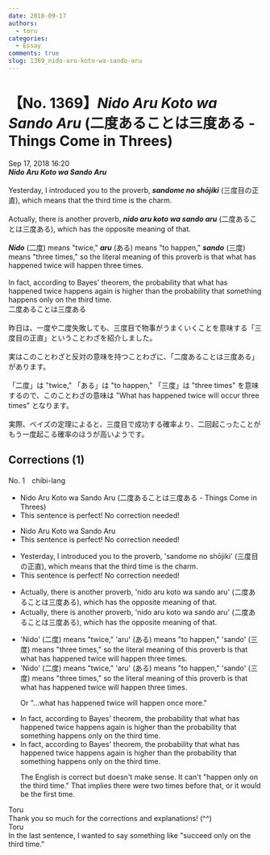 ```yaml
---
date: 2018-09-17
authors:
  - toru
categories:
  - Essay
comments: true
slug: 1369_nido-aru-koto-wa-sando-aru
---
```


# 【No. 1369】<strong><em>Nido Aru Koto wa Sando Aru</strong></em> (二度あることは三度ある - Things Come in Threes)
<div class="date">Sep 17, 2018 16:20</div>
<div id="post"><div id="body_show_ori">
<strong><em>Nido Aru Koto wa Sando Aru</strong></em><br/><br/>Yesterday, I introduced you to the proverb, <strong><em>sandome no shōjiki</em></strong> (三度目の正直), which means that the third time is the charm.<br/><br/>Actually, there is another proverb, <strong><em>nido aru koto wa sando aru</em></strong> (二度あることは三度ある), which has the opposite meaning of that.<br/><br/><strong><em>Nido</em></strong> (二度) means "twice," <strong><em>aru</em></strong> (ある) means "to happen," <strong><em>sando</em></strong> (三度) means "three times," so the literal meaning of this proverb is that what has happened twice will happen three times.<br/><br/>In fact, according to Bayes' theorem, the probability that what has happened twice happens again is higher than the probability that something happens only on the third time.
</div></div>

<!-- more -->

<div id="post_ja"><div id="body_show_mo">
二度あることは三度ある<br/><br/>昨日は、一度や二度失敗しても、三度目で物事がうまくいくことを意味する「三度目の正直」ということわざを紹介しました。<br/><br/>実はこのことわざと反対の意味を持つことわざに、「二度あることは三度ある」があります。<br/><br/>「二度」は "twice," 「ある」は "to happen," 「三度」は "three times" を意味するので、このことわざの意味は "What has happened twice will occur three times" となります。<br/><br/>実際、ベイズの定理によると、三度目で成功する確率より、二回起こったことがもう一度起こる確率のほうが高いようです。
</div></div>

## Corrections (1)
<div id="block"><div class="first_name"> No. 1　<span class="just_name">chibi-lang</span></div><div id="block2">
<ul class="correction_field">
<li class="incorrect">Nido Aru Koto wa Sando Aru (二度あることは三度ある - Things Come in Threes)</li>
<li class="corrected perfect">This sentence is perfect! No correction needed!</li>
</ul>
<ul class="correction_field">
<li class="incorrect">Nido Aru Koto wa Sando Aru</li>
<li class="corrected perfect">This sentence is perfect! No correction needed!</li>
</ul>
<ul class="correction_field">
<li class="incorrect">Yesterday, I introduced you to the proverb, 'sandome no shōjiki' (三度目の正直), which means that the third time is the charm.</li>
<li class="corrected perfect">This sentence is perfect! No correction needed!</li>
</ul>
<ul class="correction_field">
<li class="incorrect">Actually, there is another proverb, 'nido aru koto wa sando aru' (二度あることは三度ある), which has the opposite meaning of that.</li>
<li class="corrected correct">
Actually, there is another proverb, 'nido aru koto wa sando aru' (二度あることは三度ある), which has the opposite meaning <span class="sline">of tha</span>t.
</li>
</ul>
<ul class="correction_field">
<li class="incorrect">'Nido' (二度) means "twice," 'aru' (ある) means "to happen," 'sando' (三度) means "three times," so the literal meaning of this proverb is that what has happened twice will happen three times.</li>
<li class="corrected correct">
'Nido' (二度) means "twice," 'aru' (ある) means "to happen," 'sando' (三度) means "three times," so the literal meaning of this proverb is that what has happened twice will happen three times.
<p class="correction_comment">Or "...what has happened twice will happen once more."</p>
</li>
</ul>
<ul class="correction_field">
<li class="incorrect">In fact, according to Bayes' theorem, the probability that what has happened twice happens again is higher than the probability that something happens only on the third time.</li>
<li class="corrected correct">
In fact, according to Bayes' theorem, the probability that what has happened twice happens again is higher than the probability that something happens only on the third time.
<p class="correction_comment">The English is correct but doesn't make sense. It can't "happen only on the third time." That implies there were two times before that, or it would be the first time.</p>
</li>
</ul>
</div><div class="name"><span class="just_name">Toru</span><br>
Thank you so much for the corrections and explanations! (^^)
</div>
<div class="name"><span class="just_name">Toru</span><br>
In the last sentence, I wanted to say something like "succeed only on the third time."
</div>
</div>
